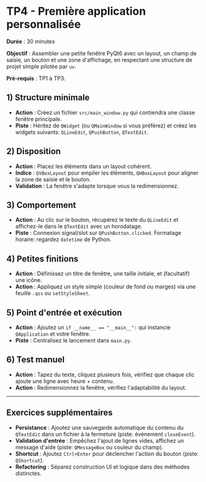 # TP4 - Première application personnalisée

**Durée** : 30 minutes

**Objectif** : Assembler une petite fenêtre PyQt6 avec un layout, un champ de saisie, un bouton et une zone d'affichage, en respectant une structure de projet simple pilotée par `uv`.

**Pré-requis** : TP1 à TP3.

## 1) Structure minimale

- **Action** : Créez un fichier `src/main_window.py` qui contiendra une classe fenêtre principale.
- **Piste** : Héritez de `QWidget` (ou `QMainWindow` si vous préférez) et créez les widgets suivants: `QLineEdit`, `QPushButton`, `QTextEdit`.

## 2) Disposition

- **Action** : Placez les éléments dans un layout cohérent.
- **Indice** : `QVBoxLayout` pour empiler les éléments, `QHBoxLayout` pour aligner la zone de saisie et le bouton.
- **Validation** : La fenêtre s'adapte lorsque vous la redimensionnez.

## 3) Comportement

- **Action** : Au clic sur le bouton, récupérez le texte du `QLineEdit` et affichez-le dans le `QTextEdit` avec un horodatage.
- **Piste** : Connexion signal/slot sur `QPushButton.clicked`. Formatage horaire: regardez `datetime` de Python.

## 4) Petites finitions

- **Action** : Définissez un titre de fenêtre, une taille initiale, et (facultatif) une icône.
- **Action** : Appliquez un style simple (couleur de fond ou marges) via une feuille `.qss` ou `setStyleSheet`.

## 5) Point d'entrée et exécution

- **Action** : Ajoutez un `if __name__ == "__main__":` qui instancie `QApplication` et votre fenêtre.
- **Piste** : Centralisez le lancement dans `main.py`.

## 6) Test manuel

- **Action** : Tapez du texte, cliquez plusieurs fois, vérifiez que chaque clic ajoute une ligne avec heure + contenu.
- **Action** : Redimensionnez la fenêtre, vérifiez l'adaptabilité du layout.

---

## Exercices supplémentaires

- **Persistance** : Ajoutez une sauvegarde automatique du contenu du `QTextEdit` dans un fichier à la fermeture (piste: événement `closeEvent`).
- **Validation d'entrée** : Empêchez l'ajout de lignes vides, affichez un message d'aide (piste: `QMessageBox` ou couleur du champ).
- **Shortcut** : Ajoutez `Ctrl+Enter` pour déclencher l'action du bouton (piste: `QShortcut`).
- **Refactoring** : Séparez construction UI et logique dans des méthodes distinctes.